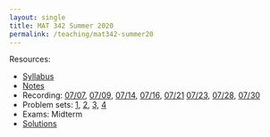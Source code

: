 ```yaml
---
layout: single
title: MAT 342 Summer 2020
permalink: /teaching/mat342-summer20
---
```


Resources:
* [Syllabus](/files/MAT342-summer20/MAT342_Syllabus_Summer2020.pdf)
* [Notes](/files/MAT342-summer20/MAT342-notes-0728.pdf)
* Recording: [07/07](https://stonybrook.zoom.us/rec/share/tepvAfLI91JIfIXk2nz8QJ9xMan9eaa80HdMq_EEmUrfY-JQwwx4SmZ6pRM5BdkN), [07/09](https://stonybrook.zoom.us/rec/share/685IL5ezxjhIHIWd61rkYY04LNzLaaa80CIf_vNZyk2jx8pGlbeORm1Szghybboi), [07/14](https://stonybrook.zoom.us/rec/share/tOdyce7I2m9IRI3jwxGBAqkYMLzMaaa80HRLrKEJxB3jHnGq_qe2so8AH6DUcibR), [07/16](https://stonybrook.zoom.us/rec/share/4vA2NOHg5mFLUK_G5XrgULN4O9r8eaa81yYW-_YPn0dyRhw3e-JNcFP50j6CDPrd), [07/21](https://stonybrook.zoom.us/rec/share/vuNQEZjK1FJIWJX30BrhdukYQ6PMaaa8g3ce-_cKyBot7CmhZdsCt_y6vmXoiMPZ) [07/23](https://stonybrook.zoom.us/rec/share/uNMkBo3g9EJJR5WVyhzxaPIjQqrPT6a8g3UZ-KcEzU2-_hjAXVZFvjqX9ohE397M), [07/28](https://stonybrook.zoom.us/rec/share/494oKbfK9khIfdb9yXHfVKQ6MZzEeaa80SdP-6Bezk3WKdGCr2L3g3bIGl14OGFR), [07/30](https://stonybrook.zoom.us/rec/share/68pHDqP90ElJeZ3oyX7iU58jQKPGT6a80HAW-_JbyUvwmz0rMHhrMp1o-tCcAvrM)
* Problem sets: [1](/files/MAT342-summer20/MAT342-problem-1.pdf), [2](/files/MAT342-summer20/MAT342-problem-2.pdf), [3](/files/MAT342-summer20/MAT342-problem-3.pdf), [4](/files/MAT342-summer20/MAT342-problem-4.pdf)
* Exams: Midterm
* [Solutions](/files/MAT342-summer20/MAT342-solutions.pdf)
